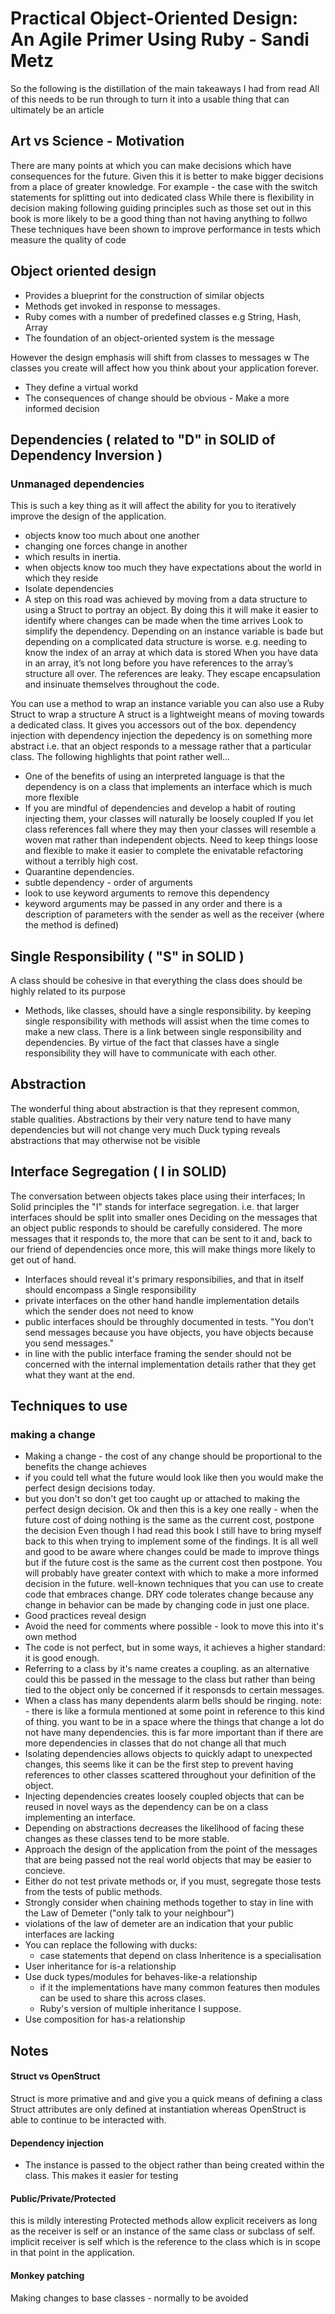 # Practical Object-Oriented Design: An Agile Primer Using Ruby - Sandi Metz

So the following is the distillation of the main takeaways I had from read
All of this needs to be run through to turn it into a usable thing that can ultimately be an article

## Art vs Science - Motivation
There are many points at which you can make decisions which have consequences for the future.
Given this it is better to make bigger decisions from a place of greater knowledge.
For example - the case with the switch statements for splitting out into dedicated class
While there is flexibility in decision making following guiding principles such as those set out in this book is more likely to be a good thing than
not having anything to follwo
These techniques have been shown to improve performance in tests which measure the quality of code

## Object oriented design
- Provides a blueprint for the construction of similar objects
- Methods get invoked in response to messages.
- Ruby comes with a number of predefined classes e.g String, Hash, Array
- The foundation of an object-oriented system is the message

However the design emphasis will shift from classes to messages w
The classes you create will affect how you think about your application forever.
- They define a virtual workd
- The consequences of change should be obvious - Make a more informed decision

## Dependencies ( related to "D" in SOLID of Dependency Inversion )
### Unmanaged dependencies
This is such a key thing as it will affect the ability for you to iteratively improve the design of the application.
- objects know too much about one another
- changing one forces change in another
- which results in inertia.
- when objects know too much they have expectations about the world in which they reside
- Isolate dependencies
- A step on this road was achieved by moving from a data structure to using a Struct to portray an object.
By doing this it will make it easier to identify where changes can be made when the time arrives
Look to simplify the dependency. Depending on an instance variable is bade but depending on a complicated data structure is worse.
e.g. needing to know the index of an array at which data is stored
When you have data in an array, it’s not long before you have references to the array’s structure all over. The references are leaky.
They escape encapsulation and insinuate themselves throughout the code.

You can use a method to wrap an instance variable you can also use a Ruby Struct to wrap a structure
A struct is a lightweight means of moving towards a dedicated class. It gives you accessors out of the box.
dependency injection
with dependency injection the depedency is on something more abstract i.e. that an object responds to a message rather that a particular class.
The following highlights that point rather well...
- One of the benefits of using an interpreted language is that the dependency is on a class that implements an interface which is much more flexible
- If you are mindful of dependencies and develop a habit of routing injecting them, your classes will naturally be loosely coupled
If you let class references fall where they may then your classes will resemble a woven mat rather than independent objects.
Need to keep things loose and flexible to make it easier to complete the enivatable refactoring without a terribly high cost.
- Quarantine dependencies.
- subtle dependency - order of arguments
- look to use keyword arguments to remove this dependency
- keyword arguments may be passed in any order and there is a description of parameters with the sender as well as the receiver (where the method is defined)

## Single Responsibility ( "S" in SOLID )
A class should be cohesive in that everything the class does should be highly related to its purpose
- Methods, like classes, should have a single responsibility.
by keeping single responsibility with methods will assist when the time comes to make a new class.
There is a link between single responsibility and dependencies.
By virtue of the fact that classes have a single responsibility they will have to communicate with each other.

## Abstraction
The wonderful thing about abstraction is that they represent common, stable qualities.
Abstractions by their very nature tend to have many dependencies but will not change very much
Duck typing reveals abstractions that may otherwise not be visible
  
## Interface Segregation ( I in SOLID)
The conversation between objects takes place using their interfaces;
In Solid principles the "I" stands for interface segregation. i.e. that larger interfaces should be split into smaller ones
Deciding on the messages that an object public responds to should be carefully considered.
The more messages that it responds to, the more that can be sent to it and, back to our friend of dependencies once more, this will make things more likely to get out of hand.
- Interfaces should reveal it's primary responsibilies, and that in itself should encompass a Single responsibility
- private interfaces on the other hand handle implementation details which the sender does not need to know
- public interfaces should be throughly documented in tests.
"You don’t send messages because you have objects, you have objects because you send messages."
- in line with the public interface framing the sender should not be concerned with the internal implementation details rather that they get what they want at the end.

## Techniques to use
### making a change
- Making a change - the cost of any change should be proportional to the benefits the change achieves
- if you could tell what the future would look like then you would make the perfect design decisions today.
- but you don't so don't get too caught up or attached to making the perfect design decision.
Ok and then this is a key one really - when the future cost of doing nothing is the same as the current cost, postpone the decision
Even though I had read this book I still have to bring myself back to this when trying to implement some of the findings.
It is all well and good to be aware where changes could be made to improve things but if the future cost is the same as the current cost then postpone.
You will probably have greater context with which to make a more informed decision in the future.
well-known techniques that you can use to create code that embraces change.
DRY code tolerates change because any change in behavior can be made by changing code in just one place.
- Good practices reveal design
- Avoid the need for comments where possible - look to move this into it's own method
- The code is not perfect, but in some ways, it achieves a higher standard: it is good enough.
- Referring to a class by it's name creates a coupling.
as an alternative could this be passed in the message to the class but rather than being tied to the object 
only be concerned if it responsds to certain messages.
- When a class has many dependents alarm bells should be ringing.
note: - there is like a formula mentioned at some point in reference to this kind of thing.
you want to be in a space where the things that change a lot do not have many dependencies.
this is far more important than if there are more dependencies in classes that do not change all that much
- Isolating dependencies allows objects to quickly adapt to unexpected changes, this seems like it can be the first step to prevent having references to other classes 
scattered throughout your definition of the object.
- Injecting dependencies creates loosely coupled objects that can be reused in novel ways as the dependency can be on a class implementing an interface.
- Depending on abstractions decreases the likelihood of facing these changes as these classes tend to be more stable.
- Approach the design of the application from the point of the messages that are being passed not the real world objects that may be easier to concieve.
- Either do not test private methods or, if you must, segregate those tests from the tests of public methods.
- Strongly consider when chaining methods together to stay in line with the Law of Demeter ("only talk to your neighbour")
- violations of the law of demeter are an indication that your public interfaces are lacking
- You can replace the following with ducks:
   - case statements that depend on class
Inheritence is a specialisation
- User inheritance for is-a relationship
- Use duck types/modules for behaves-like-a relationship
   - if it the implementations have many common features then modules can be used to share this across clases.
   - Ruby's version of multiple inheritance I suppose.
- Use composition for has-a relationship


## Notes
#### Struct vs OpenStruct 
Struct is more primative and and give you a quick means of defining a class
Struct attributes are only defined at instantiation whereas OpenStruct is able to continue to be interacted with.

#### Dependency injection
- The instance is passed to the object rather than being created within the class.
This makes it easier for testing

#### Public/Private/Protected
this is mildly interesting
Protected methods allow explicit receivers as long as the receiver is self or an instance of the same class or subclass of self.
implicit receiver is self which is the reference to the class which is in scope in that point in the application.

#### Monkey patching 
Making changes to base classes - normally to be avoided
